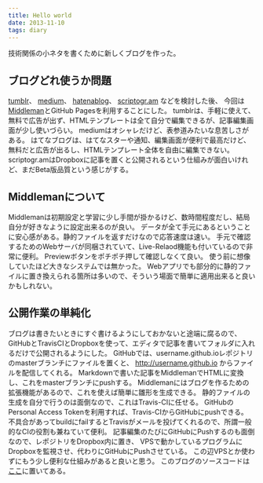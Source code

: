 ```yaml
---
title: Hello world
date: 2013-11-10
tags: diary
---
```


技術関係の小ネタを書くために新しくブログを作った。

## ブログどれ使うか問題
[tumblr](http://tumblr.com)、
[medium](https://medium.com/)、
[hatenablog](http://hatenablog.com)、
[scriptogr.am](http://scriptogr.am) などを検討した後、
今回は[Middleman](http://middlemanapp.com/)とGitHub Pagesを利用することにした。
tumblrは、手軽に使えて、無料で広告が出ず、HTMLテンプレートは全て自分で編集できるが、記事編集画面が少し使いづらい。
mediumはオシャレだけど、表参道みたいな息苦しさがある。
はてなブログは、はてなスターや通知、編集画面が便利で最高だけど、
無料だと広告が出るし、HTMLテンプレート全体を自由に編集できない。
scriptogr.amはDropboxに記事を置くと公開されるという仕組みが面白いけれど、まだBeta版品質という感じがする。

## Middlemanについて
Middlemanは初期設定と学習に少し手間が掛かるけど、数時間程度だし、結局自分が好きなように設定出来るのが良い。
データが全て手元にあるということに安心感がある。静的ファイルを返すだけなので応答速度は速い。
手元で確認するためのWebサーバが同梱されていて、Live-Relaod機能も付いているので非常に便利。
Previewボタンをポチポチ押して確認しなくて良い。
使う前に想像していたほど大きなシステムでは無かった。
Webアプリでも部分的に静的ファイルに置き換えられる箇所は多いので、そういう場面で簡単に適用出来ると良いかもしれない。

## 公開作業の単純化
ブログは書きたいときにすぐ書けるようにしておかないと途端に腐るので、
GitHubとTravisCIとDropboxを使って、エディタで記事を書いてフォルダに入れるだけで公開されるようにした。
GitHubでは、username.github.ioレポジトリのmasterブランチにファイルを置くと、
http://username.github.io からファイルを配信してくれる。
Markdownで書いた記事をMiddlemanでHTMLに変換し、これをmasterブランチにpushする。
Middlemanにはブログを作るための拡張機能があるので、これを使えば簡単に雛形を生成できる。
静的ファイルの生成を自分で行うのは面倒なので、これはTravis-CIに任せる。
GitHubのPersonal Access Tokenを利用すれば、Travis-CIからGitHubにpushできる。
不具合があってbuildにfailするとTravisがメールを投げてくれるので、所謂一般的なCIの役割も兼ねていて便利。
記事編集のたびにGitHubにPushするのも面倒なので、レポジトリをDropbox内に置き、
VPSで動かしているプログラムにDropboxを監視させ、代わりにGitHubにPushさせている。
この辺VPSとか使わずにもう少し便利な仕組みがあると良いと思う。
このブログのソースコードは[ここ](https://github.com/r7kamura/r7kamura.github.io/)に置いてある。
